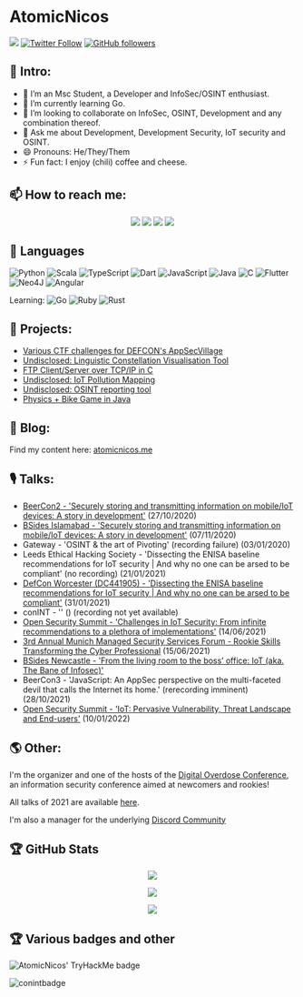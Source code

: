 # AtomicNicos

![](https://komarev.com/ghpvc/?username=AtomicNicos&style=flat-square)
[![Twitter Follow](https://img.shields.io/twitter/follow/AtomicNicos?style=social)](https://twitter.com/AtomicNicos)
[![GitHub followers](https://img.shields.io/github/followers/AtomicNicos?style=social)](https://github.com/AtomicNicos)

## 👋 Intro:

- 🔭 I’m an Msc Student, a Developer and InfoSec/OSINT enthusiast.
- 🌱 I’m currently learning Go.
- 👯 I’m looking to collaborate on InfoSec, OSINT, Development and any combination thereof.
- 💬 Ask me about Development, Development Security, IoT security and OSINT.
- 😄 Pronouns: He/They/Them
- ⚡ Fun fact: I enjoy (chili) coffee and cheese.

## 📫 How to reach me:

[<p align='center'> <img src="https://img.shields.io/badge/website-atomicnicos.me-green?style=for-the-badge"/>][1]
[<img src="https://img.shields.io/badge/email-atomicnicos@protonmail.com-orange?style=for-the-badge&logo=proton"/>][2]
[<img src="https://img.shields.io/badge/linkedin-nicolas--boeckh-blue?style=for-the-badge&logo=linkedin"/>][3]
[<img src="https://img.shields.io/badge/twitter-atomicnicos-lightblue?style=for-the-badge&logo=twitter"/>][4]

## 🧰 Languages

![Python](https://img.shields.io/badge/python-3670A0?style=for-the-badge&logo=python&logoColor=ffdd54)
![Scala](https://img.shields.io/badge/scala-%23DC322F.svg?style=for-the-badge&logo=scala&logoColor=white)
![TypeScript](https://img.shields.io/badge/typescript-%23007ACC.svg?style=for-the-badge&logo=typescript&logoColor=white)
![Dart](https://img.shields.io/badge/dart-%230175C2.svg?style=for-the-badge&logo=dart&logoColor=white)
![JavaScript](https://img.shields.io/badge/javascript-%23323330.svg?style=for-the-badge&logo=javascript&logoColor=%23F7DF1E)
![Java](https://img.shields.io/badge/java-%23ED8B00.svg?style=for-the-badge&logo=java&logoColor=white)
![C](https://img.shields.io/badge/c-%2300599C.svg?style=for-the-badge&logo=c&logoColor=white)
![Flutter](https://img.shields.io/badge/flutter-%231572B6.svg?style=for-the-badge&logo=flutter&logoColor=white)
![Neo4J](https://img.shields.io/badge/neo4j-%231572B6.svg?style=for-the-badge&logo=neo4j&logoColor=white)
![Angular](https://img.shields.io/badge/angular-%23DD0031.svg?style=for-the-badge&logo=angular&logoColor=white)

Learning: ![Go](https://img.shields.io/badge/go-%2300ADD8.svg?style=for-the-badge&logo=go&logoColor=white) ![Ruby](https://img.shields.io/badge/ruby-%23CC342D.svg?style=for-the-badge&logo=ruby&logoColor=white) ![Rust](https://img.shields.io/badge/rust-%23000000.svg?style=for-the-badge&logo=rust&logoColor=white)

## 🤖 Projects:

- [Various CTF challenges for DEFCON's AppSecVillage](https://github.com/AppSecVillage/AppSecVillage.github.io)
- [Undisclosed: Linguistic Constellation Visualisation Tool]()
- [FTP Client/Server over TCP/IP in C](https://github.com/AtomicNicos/ftp-server-client)
- [Undisclosed: IoT Pollution Mapping]()
- [Undisclosed: OSINT reporting tool]()
- [Physics + Bike Game in Java](https://github.com/AtomicNicos/BikeGame)

## 📝 Blog: 

Find my content here: [atomicnicos.me](https://atomicnicos.me)

## 🎙 Talks:

- [BeerCon2 - 'Securely storing and transmitting information on mobile/IoT devices: A story in development'](https://www.youtube.com/watch?v=o1absxAzRjY) (27/10/2020)
- [BSides Islamabad - 'Securely storing and transmitting information on mobile/IoT devices: A story in development'](https://www.youtube.com/watch?v=r_HI33QOMkc) (07/11/2020)
- Gateway - 'OSINT & the art of Pivoting' (recording failure) (03/01/2020)
- Leeds Ethical Hacking Society - 'Dissecting the ENISA baseline recommendations for IoT security | And why no one can be arsed to be compliant' (no recording) (21/01/2021)
- [DefCon Worcester (DC441905) - 'Dissecting the ENISA baseline recommendations for IoT security | And why no one can be arsed to be compliant'](https://www.youtube.com/watch?v=VEkWpGB_s8c) (31/01/2021)
- conINT - '' () (recording not yet available)
- [Open Security Summit - 'Challenges in IoT Security: From infinite recommendations to a plethora of implementations'](https://www.youtube.com/watch?v=CxmfTh72MyU) (14/06/2021)
- [3rd Annual Munich Managed Security Services Forum - Rookie Skills Transforming the Cyber Professional](https://www.youtube.com/watch?v=k-VbvBO4sKE) (15/06/2021)
- [BSides Newcastle - 'From the living room to the boss’ office: IoT (aka. The Bane of Infosec)'](https://www.youtube.com/watch?v=cwPmFck0MEw)
- BeerCon3 - 'JavaScript: An AppSec perspective on the multi-faceted devil that calls the Internet its home.' (rerecording imminent) (28/10/2021)
- [Open Security Summit - 'IoT: Pervasive Vulnerability, Threat Landscape and End-users'](https://www.youtube.com/watch?v=vzWft5x6cqI) (10/01/2022)

## 🌎 Other:

I'm the organizer and one of the hosts of the [Digital Overdose Conference](https://digitaloverdose.tech/conference), an information security conference aimed at newcomers and rookies! 

All talks of 2021 are available [here](https://www.youtube.com/playlist?list=PLUI-ug97ALy180thHUsRIt7qxFt0QVGDz).

I'm also a manager for the underlying [Discord Community](https://discord.gg/digitaloverdose)

## 🏆 GitHub Stats

<p align="center"><img src="https://github-readme-stats.vercel.app/api?username=AtomicNicos&show_icons=true&title_color=ab20fd&icon_color=39ff14&text_color=2D96FF&bg_color=151515"></p>
<p align="center"><img src="https://github-readme-stats.vercel.app/api/top-langs/?username=AtomicNicos&show_icons=true&title_color=ab20fd&icon_color=39ff14&text_color=2D96FF&bg_color=151515"></p>

<p align="center"><img src="https://github-readme-streak-stats.herokuapp.com/?user=AtomicNicos&theme=dark&ring=FFB19A&hide_border=true&currStreakNum=F6A085&fire=F6A085&currStreakLabel=F6A085"></p>

## 🏆 Various badges and other

![AtomicNicos' TryHackMe badge](https://tryhackme-badges.s3.amazonaws.com/AtomicNicos.png)

![conintbadge](https://github.com/AtomicNicos/AtomicNicos/blob/main/assertion-D6eDo8KHS7mw9kpn0nnMxA.png)

 [1]: https://atomicnicos.me/
 [2]: mailto:atomicnicos@protonmail.com
 [3]: https://www.linkedin.com/in/nicolas-boeckh/
 [4]: https://twitter.com/AtomicNicos
 
